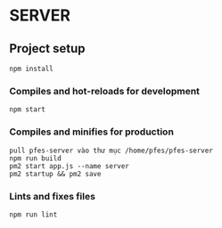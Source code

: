 # SERVER

## Project setup
```
npm install
```

### Compiles and hot-reloads for development
```
npm start
```

### Compiles and minifies for production
```
pull pfes-server vào thư mục /home/pfes/pfes-server
npm run build
pm2 start app.js --name server
pm2 startup && pm2 save

```

### Lints and fixes files
```
npm run lint
```

